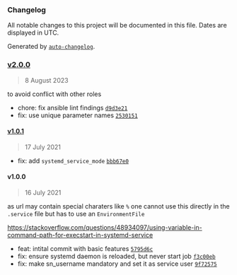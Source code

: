 ### Changelog

All notable changes to this project will be documented in this file. Dates are displayed in UTC.

Generated by [`auto-changelog`](https://github.com/CookPete/auto-changelog).

### [v2.0.0](https://github.com/papanito/ansible-role-systemd_notifiers/compare/v1.0.1...v2.0.0)

> 8 August 2023

to avoid conflict with other roles

- chore: fix ansible lint findings [`d9d3e21`](https://github.com/papanito/ansible-role-systemd_notifiers/commit/d9d3e2199114332f303d7beb5315c87b4b8c1ade)
- fix: use unique parameter names [`2530151`](https://github.com/papanito/ansible-role-systemd_notifiers/commit/2530151c5a79cdf55fe8052ebf28ab90e792454f)

#### [v1.0.1](https://github.com/papanito/ansible-role-systemd_notifiers/compare/v1.0.0...v1.0.1)

> 17 July 2021

- fix: add `systemd_service_mode` [`bbb67e0`](https://github.com/papanito/ansible-role-systemd_notifiers/commit/bbb67e01a9d70f0e2f54d8c4acecb69bf194322d)

#### v1.0.0

> 16 July 2021

as url may contain special charaters like `%` one cannot use this
directly in the `.service` file but has to use an `EnvironmentFile`

https://stackoverflow.com/questions/48934097/using-variable-in-command-path-for-execstart-in-systemd-service

- feat: intital commit with basic features [`5795d6c`](https://github.com/papanito/ansible-role-systemd_notifiers/commit/5795d6c9a6dff3c9af7a6cc65b706669d0c6c2d3)
- fix: ensure systemd daemon is reloaded, but never start job [`f3c00eb`](https://github.com/papanito/ansible-role-systemd_notifiers/commit/f3c00eb214aeb1b122cfaff998f5a8adb9154587)
- fix: make sn_username mandatory and set it as service user [`9f72575`](https://github.com/papanito/ansible-role-systemd_notifiers/commit/9f72575de63b9b21336c24e4aed87abbee4f31b5)
